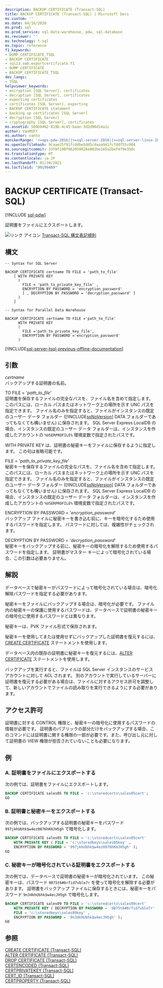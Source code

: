 ```yaml
---
description: BACKUP CERTIFICATE (Transact-SQL)
title: BACKUP CERTIFICATE (Transact-SQL) | Microsoft Docs
ms.custom: ''
ms.date: 04/16/2020
ms.prod: sql
ms.prod_service: sql-data-warehouse, pdw, sql-database
ms.reviewer: ''
ms.technology: t-sql
ms.topic: reference
f1_keywords:
- DUMP_CERTIFICATE_TSQL
- BACKUP CERTIFICATE
- sql13.swb.exportcertificate.f1
- DUMP CERTIFICATE
- BACKUP_CERTIFICATE_TSQL
dev_langs:
- TSQL
helpviewer_keywords:
- encryption [SQL Server], certificates
- decryption [SQL Server], certificates
- exporting certificates
- certificates [SQL Server], exporting
- BACKUP CERTIFICATE statement
- backing up certificates [SQL Server]
- decryption [SQL Server]
- cryptography [SQL Server], certificates
ms.assetid: 509b9462-819b-4c45-baae-3d2d90d14a1c
author: VanMSFT
ms.author: vanto
monikerRange: '>=aps-pdw-2016||>=sql-server-2016||>=sql-server-linux-2017'
ms.openlocfilehash: 9caae25f91fcddbe5dd5cdaaa941fcfddf55c004
ms.sourcegitcommit: 33f0f190f962059826e002be165a2bef4f9e350c
ms.translationtype: HT
ms.contentlocale: ja-JP
ms.lasthandoff: 01/30/2021
ms.locfileid: "99199409"
---
```

# <a name="backup-certificate-transact-sql"></a>BACKUP CERTIFICATE (Transact-SQL)
[!INCLUDE [sql-pdw](../../includes/applies-to-version/sql-pdw.md)]

  証明書をファイルにエクスポートします。  
  
 ![リンク アイコン](../../database-engine/configure-windows/media/topic-link.gif "[リンク] アイコン") [Transact-SQL 構文表記規則](../../t-sql/language-elements/transact-sql-syntax-conventions-transact-sql.md)  
  
## <a name="syntax"></a>構文  
  
```syntaxsql
-- Syntax for SQL Server  
  
BACKUP CERTIFICATE certname TO FILE = 'path_to_file'  
    [ WITH PRIVATE KEY   
      (   
        FILE = 'path_to_private_key_file' ,  
        ENCRYPTION BY PASSWORD = 'encryption_password'   
        [ , DECRYPTION BY PASSWORD = 'decryption_password' ]   
      )   
    ]  
```  
  
   
```syntaxsql
-- Syntax for Parallel Data Warehouse  
  
BACKUP CERTIFICATE certname TO FILE ='path_to_file'  
      WITH PRIVATE KEY   
      (   
        FILE ='path_to_private_key_file',  
        ENCRYPTION BY PASSWORD ='encryption_password'   
      )   
```  
  
[!INCLUDE[sql-server-tsql-previous-offline-documentation](../../includes/sql-server-tsql-previous-offline-documentation.md)]

## <a name="arguments"></a>引数
 *certname*  
 バックアップする証明書の名前。

 TO FILE = '*path_to_file*'  
 証明書を保存するファイルの完全なパスを、ファイル名を含めて指定します。 このパスには、ローカル パスまたはネットワーク上の場所を示す UNC パスを指定できます。 ファイル名のみを指定すると、ファイルがインスタンスの既定のユーザー データ フォルダー ([!INCLUDE[ssNoVersion](../../includes/ssnoversion-md.md)] DATA フォルダーであってもなくても構いません) に保存されます。 SQL Server Express LocalDB の場合、インスタンスの既定のユーザー データ フォルダーは、インスタンスを作成したアカウントの `%USERPROFILE%` 環境変数で指定されたパスです。  

 WITH PRIVATE KEY は、証明書の秘密キーをファイルに保存するように指定します。 この句は省略可能です。

 FILE = '*path_to_private_key_file*'  
 秘密キーを保存するファイルの完全なパスを、ファイル名を含めて指定します。 このパスには、ローカル パスまたはネットワーク上の場所を示す UNC パスを指定できます。 ファイル名のみを指定すると、ファイルがインスタンスの既定のユーザー データ フォルダー ([!INCLUDE[ssNoVersion](../../includes/ssnoversion-md.md)] DATA フォルダーであってもなくても構いません) に保存されます。 SQL Server Express LocalDB の場合、インスタンスの既定のユーザー データ フォルダーは、インスタンスを作成したアカウントの `%USERPROFILE%` 環境変数で指定されたパスです。  

 ENCRYPTION BY PASSWORD = '*encryption_password*'  
 バックアップ ファイルに秘密キーを書き込む前に、キーを暗号化するため使用するパスワードを指定します。 パスワードに対しては、複雑性がチェックされます。  
  
 DECRYPTION BY PASSWORD = '*decryption_password*'  
 秘密キーをバックアップする前に、秘密キーの暗号化を解除するため使用するパスワードを指定します。 証明書がマスター キーによって暗号化されている場合、この引数は必要ありません。 
  
## <a name="remarks"></a>解説  
 データベースで秘密キーがパスワードによって暗号化されている場合は、暗号化解除パスワードを指定する必要があります。  
  
 秘密キーをファイルにバックアップする場合は、暗号化が必要です。 ファイル内の秘密キーの保護に使用するパスワードは、データベースで証明書の秘密キーの暗号化に使用するパスワードとは異なります。  

 秘密キーは、PVK ファイル形式で保存されます。

 秘密キーを使用してまたは使用せずにバックアップした証明書を復元するには、[CREATE CERTIFICATE](../../t-sql/statements/create-certificate-transact-sql.md) ステートメントを使用します。
 
 データベース内の既存の証明書に秘密キーを復元するには、[ALTER CERTIFICATE](../../t-sql/statements/alter-certificate-transact-sql.md) ステートメントを使用します。
 
 バックアップを実行すると、ファイルは SQL Server インスタンスのサービス アカウントに対して ACL されます。 別のアカウントで実行しているサーバーに証明書を復元する必要がある場合は、ファイルに対するアクセス許可を調整して、新しいアカウントでファイルの読み取りを実行できるようにする必要があります。 
  
## <a name="permissions"></a>アクセス許可  
 証明書に対する CONTROL 権限と、秘密キーの暗号化に使用するパスワードの情報が必要です。 証明書のパブリックの部分だけをバックアップする場合、このコマンドには証明書に関する権限の一部が必要です。また、呼び出し元に対して証明書の VIEW 権限が拒否されていないことも必要になります。  
  
## <a name="examples"></a>例  
  
### <a name="a-exporting-a-certificate-to-a-file"></a>A. 証明書をファイルにエクスポートする  
 次の例では、証明書をファイルにエクスポートします。  
  
```sql
BACKUP CERTIFICATE sales05 TO FILE = 'c:\storedcerts\sales05cert';  
GO  
```  
  
### <a name="b-exporting-a-certificate-and-a-private-key"></a>B. 証明書と秘密キーをエクスポートする  
 次の例では、バックアップする証明書の秘密キーをパスワード `997jkhUbhk$w4ez0876hKHJH5gh` で暗号化します。  
  
```sql
BACKUP CERTIFICATE sales05 TO FILE = 'c:\storedcerts\sales05cert'  
    WITH PRIVATE KEY ( FILE = 'c:\storedkeys\sales05key' ,   
    ENCRYPTION BY PASSWORD = '997jkhUbhk$w4ez0876hKHJH5gh' );  
GO  
```  
  
### <a name="c-exporting-a-certificate-that-has-an-encrypted-private-key"></a>C. 秘密キーが暗号化されている証明書をエクスポートする  
 次の例では、データベースで証明書の秘密キーが暗号化されています。 この秘密キーは、パスワード `9875t6#6rfid7vble7r` を使って暗号化を解除する必要があります。 証明書をバックアップ ファイルに保存するときには、秘密キーをパスワード `9n34khUbhk$w4ecJH5gh` で暗号化します。  
  
```sql
BACKUP CERTIFICATE sales09 TO FILE = 'c:\storedcerts\sales09cert'   
    WITH PRIVATE KEY ( DECRYPTION BY PASSWORD = '9875t6#6rfid7vble7r' ,  
    FILE = 'c:\storedkeys\sales09key' ,   
    ENCRYPTION BY PASSWORD = '9n34khUbhk$w4ecJH5gh' );  
GO  
```  
  
## <a name="see-also"></a>参照  
 [CREATE CERTIFICATE &#40;Transact-SQL&#41;](../../t-sql/statements/create-certificate-transact-sql.md)   
 [ALTER CERTIFICATE &#40;Transact-SQL&#41;](../../t-sql/statements/alter-certificate-transact-sql.md)   
 [DROP CERTIFICATE &#40;Transact-SQL&#41;](../../t-sql/statements/drop-certificate-transact-sql.md)  
 [CERTENCODED &#40;Transact-SQL&#41;](../../t-sql/functions/certencoded-transact-sql.md)  
 [CERTPRIVATEKEY &#40;Transact-SQL&#41;](../../t-sql/functions/certprivatekey-transact-sql.md)  
 [CERT_ID &#40;Transact-SQL&#41;](../../t-sql/functions/cert-id-transact-sql.md)  
 [CERTPROPERTY &#40;Transact-SQL&#41;](../../t-sql/functions/certproperty-transact-sql.md)  
  
  

